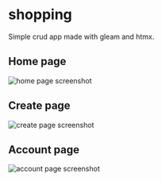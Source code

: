 # shopping

Simple crud app made with gleam and htmx.

## Home page
![home page screenshot](https://github.com/user-attachments/assets/3e8b8743-1dda-494d-a015-a28c1e834d01)

## Create page
![create page screenshot](https://github.com/user-attachments/assets/7fd0e4d1-4899-4d7f-9325-40d76386d5ea)

## Account page
![account page screenshot](https://github.com/user-attachments/assets/c7b565b6-6658-4195-919b-8b7869d17036)
